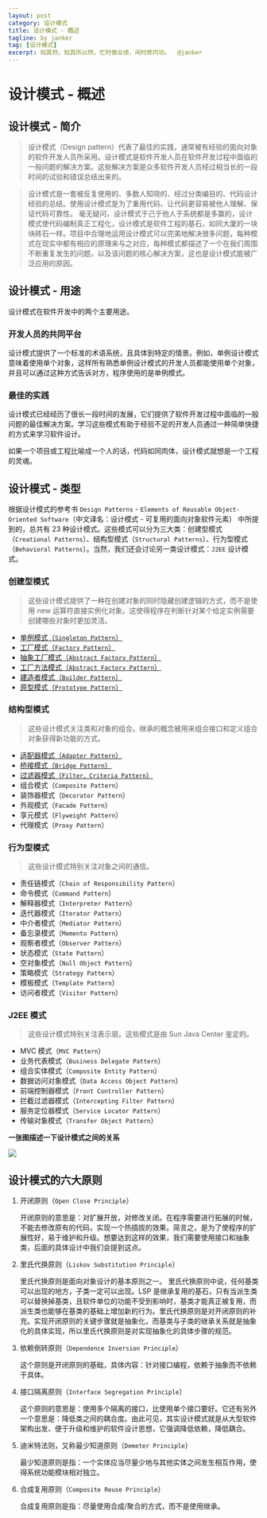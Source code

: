 ```yaml
---
layout: post
category: 设计模式
title: 设计模式 - 概述
tagline: by janker
tag: [设计模式]
excerpt: 知其然，知其所以然，忙时做业绩，闲时修内功。  @janker
--- 
```


# 设计模式 - 概述


## 设计模式 - 简介

> 设计模式（Design pattern）代表了最佳的实践，通常被有经验的面向对象的软件开发人员所采用。设计模式是软件开发人员在软件开发过程中面临的一般问题的解决方案。这些解决方案是众多软件开发人员经过相当长的一段时间的试验和错误总结出来的。

> 设计模式是一套被反复使用的、多数人知晓的、经过分类编目的、代码设计经验的总结。使用设计模式是为了重用代码、让代码更容易被他人理解、保证代码可靠性。 毫无疑问，设计模式于己于他人于系统都是多赢的，设计模式使代码编制真正工程化，设计模式是软件工程的基石，如同大厦的一块块砖石一样。项目中合理地运用设计模式可以完美地解决很多问题，每种模式在现实中都有相应的原理来与之对应，每种模式都描述了一个在我们周围不断重复发生的问题，以及该问题的核心解决方案，这也是设计模式能被广泛应用的原因。


## 设计模式 - 用途

设计模式在软件开发中的两个主要用途。

### 开发人员的共同平台

设计模式提供了一个标准的术语系统，且具体到特定的情景。例如，单例设计模式意味着使用单个对象，这样所有熟悉单例设计模式的开发人员都能使用单个对象，并且可以通过这种方式告诉对方，程序使用的是单例模式。

### 最佳的实践
设计模式已经经历了很长一段时间的发展，它们提供了软件开发过程中面临的一般问题的最佳解决方案。学习这些模式有助于经验不足的开发人员通过一种简单快捷的方式来学习软件设计。

如果一个项目或工程比喻成一个人的话，代码如同肉体，设计模式就想是一个工程的灵魂。


## 设计模式 - 类型

根据设计模式的参考书 `Design Patterns` - `Elements of Reusable Object-Oriented Software`（中文译名：设计模式 - 可复用的面向对象软件元素） 中所提到的，总共有 23 种设计模式。这些模式可以分为三大类：创建型模式（`Creational Patterns`）、结构型模式（`Structural Patterns`）、行为型模式（`Behavioral Patterns`）。当然，我们还会讨论另一类设计模式：`J2EE` 设计模式。


### 创建型模式

> 这些设计模式提供了一种在创建对象的同时隐藏创建逻辑的方式，而不是使用 new 运算符直接实例化对象。这使得程序在判断针对某个给定实例需要创建哪些对象时更加灵活。

- [单例模式（`Singleton Pattern`）](01-design-pattern-singleton/README.md)
- [工厂模式（`Factory Pattern`）](02-design-pattern-factory/README.md)
- [抽象工厂模式（`Abstract Factory Pattern`）](03-design-pattern-abstract-factory/README.md)
- [工厂方法模式（`Abstract Factory Pattern`）](04-design-pattern-factory-method/README.md)
- [建造者模式（`Builder Pattern`）](05-design-pattern-builder/README.md)
- [原型模式（`Prototype Pattern`）](06-design-pattern-prototype/README.md)

### 结构型模式

> 这些设计模式关注类和对象的组合。继承的概念被用来组合接口和定义组合对象获得新功能的方式。

- [适配器模式（`Adapter Pattern`）](07-design-pattern-adapter/README.md)
- [桥接模式（`Bridge Pattern`）](08-design-pattern-bridge/README.md)
- [过滤器模式（`Filter、Criteria Pattern`）](09-design-pattern-filter/README.md)
- 组合模式（`Composite Pattern`）
- 装饰器模式（`Decorator Pattern`）
- 外观模式（`Facade Pattern`）
- 享元模式（`Flyweight Pattern`）
- 代理模式（`Proxy Pattern`）

### 行为型模式
> 这些设计模式特别关注对象之间的通信。

- 责任链模式（`Chain of Responsibility Pattern`）
- 命令模式（`Command Pattern`）
- 解释器模式（`Interpreter Pattern`）
- 迭代器模式（`Iterator Pattern`）
- 中介者模式（`Mediator Pattern`）
- 备忘录模式（`Memento Pattern`）
- 观察者模式（`Observer Pattern`）
- 状态模式（`State Pattern`）
- 空对象模式（`Null Object Pattern`）
- 策略模式（`Strategy Pattern`）
- 模板模式（`Template Pattern`）
- 访问者模式（`Visitor Pattern`）

### J2EE 模式

> 这些设计模式特别关注表示层。这些模式是由 Sun Java Center 鉴定的。

- MVC 模式（`MVC Pattern`）
- 业务代表模式（`Business Delegate Pattern`）
- 组合实体模式（`Composite Entity Pattern`）
- 数据访问对象模式（`Data Access Object Pattern`）
- 前端控制器模式（`Front Controller Pattern`）
- 拦截过滤器模式（`Intercepting Filter Pattern`）
- 服务定位器模式（`Service Locator Pattern`）
- 传输对象模式（`Transfer Object Pattern`）

**一张图描述一下设计模式之间的关系**

![](https://cdn.jsdelivr.net/gh/janker0718/image_store@master/img/20220329231739.png)

## 设计模式的六大原则
1. 开闭原则（`Open Close Principle`）

   开闭原则的意思是：对扩展开放，对修改关闭。在程序需要进行拓展的时候，不能去修改原有的代码，实现一个热插拔的效果。简言之，是为了使程序的扩展性好，易于维护和升级。想要达到这样的效果，我们需要使用接口和抽象类，后面的具体设计中我们会提到这点。

2. 里氏代换原则（`Liskov Substitution Principle`）

   里氏代换原则是面向对象设计的基本原则之一。 里氏代换原则中说，任何基类可以出现的地方，子类一定可以出现。LSP 是继承复用的基石，只有当派生类可以替换掉基类，且软件单位的功能不受到影响时，基类才能真正被复用，而派生类也能够在基类的基础上增加新的行为。里氏代换原则是对开闭原则的补充。实现开闭原则的关键步骤就是抽象化，而基类与子类的继承关系就是抽象化的具体实现，所以里氏代换原则是对实现抽象化的具体步骤的规范。

3. 依赖倒转原则（`Dependence Inversion Principle`）

   这个原则是开闭原则的基础，具体内容：针对接口编程，依赖于抽象而不依赖于具体。

4. 接口隔离原则（`Interface Segregation Principle`）

   这个原则的意思是：使用多个隔离的接口，比使用单个接口要好。它还有另外一个意思是：降低类之间的耦合度。由此可见，其实设计模式就是从大型软件架构出发、便于升级和维护的软件设计思想，它强调降低依赖，降低耦合。

5. 迪米特法则，又称最少知道原则（`Demeter Principle`）

   最少知道原则是指：一个实体应当尽量少地与其他实体之间发生相互作用，使得系统功能模块相对独立。

6. 合成复用原则（`Composite Reuse Principle`）

   合成复用原则是指：尽量使用合成/聚合的方式，而不是使用继承。